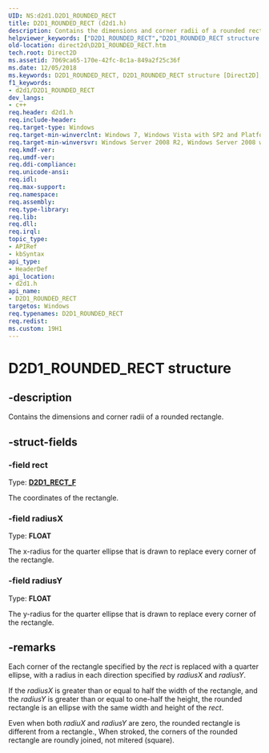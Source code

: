 ```yaml
---
UID: NS:d2d1.D2D1_ROUNDED_RECT
title: D2D1_ROUNDED_RECT (d2d1.h)
description: Contains the dimensions and corner radii of a rounded rectangle.
helpviewer_keywords: ["D2D1_ROUNDED_RECT","D2D1_ROUNDED_RECT structure [Direct2D]","d2d1/D2D1_ROUNDED_RECT","direct2d.D2D1_ROUNDED_RECT"]
old-location: direct2d\D2D1_ROUNDED_RECT.htm
tech.root: Direct2D
ms.assetid: 7069ca65-170e-42fc-8c1a-849a2f25c36f
ms.date: 12/05/2018
ms.keywords: D2D1_ROUNDED_RECT, D2D1_ROUNDED_RECT structure [Direct2D], d2d1/D2D1_ROUNDED_RECT, direct2d.D2D1_ROUNDED_RECT
f1_keywords:
- d2d1/D2D1_ROUNDED_RECT
dev_langs:
- c++
req.header: d2d1.h
req.include-header: 
req.target-type: Windows
req.target-min-winverclnt: Windows 7, Windows Vista with SP2 and Platform Update for Windows Vista [desktop apps \| UWP apps]
req.target-min-winversvr: Windows Server 2008 R2, Windows Server 2008 with SP2 and Platform Update for Windows Server 2008 [desktop apps \| UWP apps]
req.kmdf-ver: 
req.umdf-ver: 
req.ddi-compliance: 
req.unicode-ansi: 
req.idl: 
req.max-support: 
req.namespace: 
req.assembly: 
req.type-library: 
req.lib: 
req.dll: 
req.irql: 
topic_type:
- APIRef
- kbSyntax
api_type:
- HeaderDef
api_location:
- d2d1.h
api_name:
- D2D1_ROUNDED_RECT
targetos: Windows
req.typenames: D2D1_ROUNDED_RECT
req.redist: 
ms.custom: 19H1
---
```


# D2D1_ROUNDED_RECT structure


## -description


Contains the dimensions and corner radii of a rounded rectangle.


## -struct-fields




### -field rect

Type: <b><a href="/windows/win32/Direct2D/d2d1-rect-f">D2D1_RECT_F</a></b>

The coordinates of the rectangle.


### -field radiusX

Type: <b>FLOAT</b>

The x-radius for the quarter ellipse that is drawn to replace every corner of the rectangle.


### -field radiusY

Type: <b>FLOAT</b>

The y-radius for the quarter ellipse that is drawn to replace every corner of the rectangle.


## -remarks



Each corner of the rectangle specified by the <i>rect</i> is replaced with a quarter ellipse, with a radius in each direction specified by <i>radiusX</i> and <i>radiusY</i>.

 If the <i>radiusX</i> is greater than or equal to half the width of the rectangle, and the <i>radiusY</i> is greater than or equal to one-half the height, the rounded rectangle is an ellipse with the same width and height of the <i>rect</i>. 

Even when both <i>radiuX</i> and <i>radiusY</i> are zero, the rounded rectangle is different from a rectangle., When stroked, the corners of the rounded rectangle are roundly joined, not mitered (square). 



